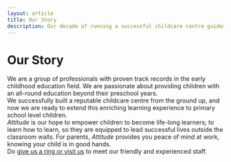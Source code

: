 ```yaml
---
layout: article
title: Our Story
description: Our decade of running a successful childcare centre guides our philosophy of learning and teaching. 
---
```

<div class="row align-items-start">
  <div class="col-lg-11 normal-text para">
    <h1>Our Story</h1>
  </div>
</div>

<div class="row align-items-start">
  <div class="col-lg-11 normal-text para">
    We are a group of professionals with proven track records in the early childhood education field.
    We are passionate about providing children with an all-round education beyond their preschool years.
  </div>
</div>

<div class="row align-items-start">
  <div class="col-lg-11 normal-text para">
    We successfully built a reputable childcare centre from the ground up,
    and now we are ready to extend this enriching learning experience to primary school level children.
  </div>
</div>

<div class="row align-items-start">
  <div class="col-lg-11 normal-text para">
    <em>Attitude</em> is our hope to empower children to become life-long learners;
    to learn how to learn, so they are equipped to lead successful lives outside the classroom walls.
    For parents, <em>Attitude</em> provides you peace of mind at work, knowing your child is in good hands.
  </div>
</div>

<div class="row align-items-start">
  <div class="col-lg-11 normal-text para">
    Do <a href="/contact-us">give us a ring or visit us</a> to meet our friendly and experienced staff.
  </div>
</div>
